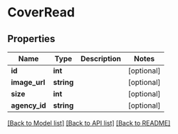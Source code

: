 # CoverRead

## Properties
Name | Type | Description | Notes
------------ | ------------- | ------------- | -------------
**id** | **int** |  | [optional] 
**image_url** | **string** |  | [optional] 
**size** | **int** |  | [optional] 
**agency_id** | **string** |  | [optional] 

[[Back to Model list]](../../README.md#documentation-for-models) [[Back to API list]](../../README.md#documentation-for-api-endpoints) [[Back to README]](../../README.md)

